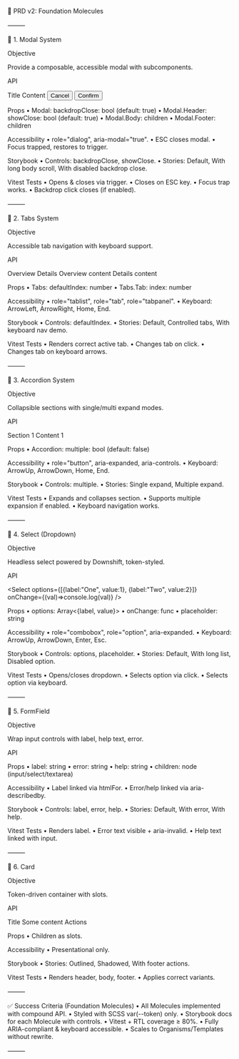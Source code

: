 
📘 PRD v2: Foundation Molecules

⸻

🔹 1. Modal System

Objective

Provide a composable, accessible modal with subcomponents.

API

<Modal backdropClose>
  <Modal.Header showClose>Title</Modal.Header>
  <Modal.Body>Content</Modal.Body>
  <Modal.Footer>
    <Button>Cancel</Button>
    <Button variant="primary">Confirm</Button>
  </Modal.Footer>
</Modal>

Props
	•	Modal: backdropClose: bool (default: true)
	•	Modal.Header: showClose: bool (default: true)
	•	Modal.Body: children
	•	Modal.Footer: children

Accessibility
	•	role="dialog", aria-modal="true".
	•	ESC closes modal.
	•	Focus trapped, restores to trigger.

Storybook
	•	Controls: backdropClose, showClose.
	•	Stories: Default, With long body scroll, With disabled backdrop close.

Vitest Tests
	•	Opens & closes via trigger.
	•	Closes on ESC key.
	•	Focus trap works.
	•	Backdrop click closes (if enabled).

⸻

🔹 2. Tabs System

Objective

Accessible tab navigation with keyboard support.

API

<Tabs defaultIndex={0}>
  <Tabs.List>
    <Tabs.Tab index={0}>Overview</Tabs.Tab>
    <Tabs.Tab index={1}>Details</Tabs.Tab>
  </Tabs.List>
  <Tabs.Panels>
    <Tabs.Panel>Overview content</Tabs.Panel>
    <Tabs.Panel>Details content</Tabs.Panel>
  </Tabs.Panels>
</Tabs>

Props
	•	Tabs: defaultIndex: number
	•	Tabs.Tab: index: number

Accessibility
	•	role="tablist", role="tab", role="tabpanel".
	•	Keyboard: ArrowLeft, ArrowRight, Home, End.

Storybook
	•	Controls: defaultIndex.
	•	Stories: Default, Controlled tabs, With keyboard nav demo.

Vitest Tests
	•	Renders correct active tab.
	•	Changes tab on click.
	•	Changes tab on keyboard arrows.

⸻

🔹 3. Accordion System

Objective

Collapsible sections with single/multi expand modes.

API

<Accordion multiple>
  <Accordion.Item>
    <Accordion.Header>Section 1</Accordion.Header>
    <Accordion.Body>Content 1</Accordion.Body>
  </Accordion.Item>
</Accordion>

Props
	•	Accordion: multiple: bool (default: false)

Accessibility
	•	role="button", aria-expanded, aria-controls.
	•	Keyboard: ArrowUp, ArrowDown, Home, End.

Storybook
	•	Controls: multiple.
	•	Stories: Single expand, Multiple expand.

Vitest Tests
	•	Expands and collapses section.
	•	Supports multiple expansion if enabled.
	•	Keyboard navigation works.

⸻

🔹 4. Select (Dropdown)

Objective

Headless select powered by Downshift, token-styled.

API

<Select
  options={[{label:"One", value:1}, {label:"Two", value:2}]}
  onChange={(val)=>console.log(val)}
/>

Props
	•	options: Array<{label, value}>
	•	onChange: func
	•	placeholder: string

Accessibility
	•	role="combobox", role="option", aria-expanded.
	•	Keyboard: ArrowUp, ArrowDown, Enter, Esc.

Storybook
	•	Controls: options, placeholder.
	•	Stories: Default, With long list, Disabled option.

Vitest Tests
	•	Opens/closes dropdown.
	•	Selects option via click.
	•	Selects option via keyboard.

⸻

🔹 5. FormField

Objective

Wrap input controls with label, help text, error.

API

<FormField
  label="Email"
  error="Invalid email"
  help="We won't share this"
/>

Props
	•	label: string
	•	error: string
	•	help: string
	•	children: node (input/select/textarea)

Accessibility
	•	Label linked via htmlFor.
	•	Error/help linked via aria-describedby.

Storybook
	•	Controls: label, error, help.
	•	Stories: Default, With error, With help.

Vitest Tests
	•	Renders label.
	•	Error text visible + aria-invalid.
	•	Help text linked with input.

⸻

🔹 6. Card

Objective

Token-driven container with slots.

API

<Card>
  <Card.Header>Title</Card.Header>
  <Card.Body>Some content</Card.Body>
  <Card.Footer>Actions</Card.Footer>
</Card>

Props
	•	Children as slots.

Accessibility
	•	Presentational only.

Storybook
	•	Stories: Outlined, Shadowed, With footer actions.

Vitest Tests
	•	Renders header, body, footer.
	•	Applies correct variants.

⸻

✅ Success Criteria (Foundation Molecules)
	•	All Molecules implemented with compound API.
	•	Styled with SCSS var(--token) only.
	•	Storybook docs for each Molecule with controls.
	•	Vitest + RTL coverage ≥ 80%.
	•	Fully ARIA-compliant & keyboard accessible.
	•	Scales to Organisms/Templates without rewrite.

⸻
